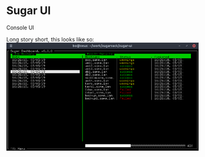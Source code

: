 # Sugar UI
Console UI

Long story short, this looks like so:
![Alt text](https://raw.githubusercontent.com/sugarsack/sugar-ui/master/docs/screenshot.png "Optional title")

